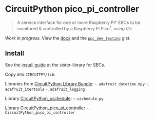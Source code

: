 # CircuitPython pico_pi_controller
> A service interface for one or more Raspberry Pi\* SBCs to be monitored & controlled by a Raspberry Pi Pico<sup>†</sup>, *using i2c*.


*Work in progress.* View the [docs](https://durapensa.github.io/CircuitPython_pico_pi_controller/docs/) and the [`ppc_dev_testing`](https://gist.github.com/durapensa/cb51c2cea3242ec9b37edee27eb5e8de) gist.

## Install

See the [install guide](https://github.com/durapensa/pico_pi_controller/blob/main/README.md) at the sister-library for SBCs.

Copy into `CIRCUITPY/lib`: 

Libraries from [CircuitPython Library Bundle](https://circuitpython.org/libraries):
-. `adafruit_datetime.mpy`
-. `adafruit_itertools`
-. `adafruit_logging`

Library [CircuitPython_uschedule](https://github.com/cognitivegears/CircuitPython_uschedule):
-. `uschedule.py`

Library [CircuitPython_pico_pi_controller](https://github.com/durapensa/CircuitPython_pico_pi_controller)
-. `CircuitPython_pico_pi_controller`
